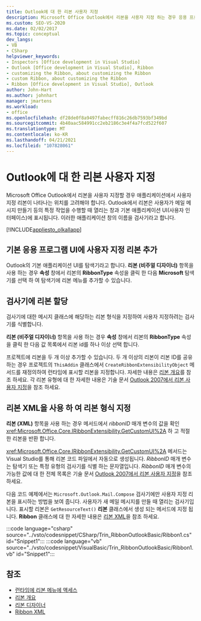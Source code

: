 ```yaml
---
title: Outlook에 대 한 리본 사용자 지정
description: Microsoft Office Outlook에서 리본을 사용자 지정 하는 경우 응용 프로그램에서 사용자 지정 리본이 나타나는 위치를 고려해 야 합니다.
ms.custom: SEO-VS-2020
ms.date: 02/02/2017
ms.topic: conceptual
dev_langs:
- VB
- CSharp
helpviewer_keywords:
- Inspectors [Office development in Visual Studio]
- Outlook [Office development in Visual Studio], Ribbon
- customizing the Ribbon, about customizing the Ribbon
- custom Ribbon, about customizing the Ribbon
- Ribbon [Office development in Visual Studio], Outlook
author: John-Hart
ms.author: johnhart
manager: jmartens
ms.workload:
- office
ms.openlocfilehash: df28de0f8a9497fabecff816c26db7593bf349bd
ms.sourcegitcommit: 4b40aac584991cc2eb2186c3e4f4a7fcd522f607
ms.translationtype: MT
ms.contentlocale: ko-KR
ms.lasthandoff: 04/21/2021
ms.locfileid: "107828061"
---
```

# <a name="customize-a-ribbon-for-outlook"></a>Outlook에 대 한 리본 사용자 지정
  Microsoft Office Outlook에서 리본을 사용자 지정할 경우 애플리케이션에서 사용자 지정 리본이 나타나는 위치를 고려해야 합니다. Outlook에서 리본은 사용자가 메일 메시지 만들기 등의 특정 작업을 수행할 때 열리는 창과 기본 애플리케이션 UI(사용자 인터페이스)에 표시됩니다. 이러한 애플리케이션 창의 이름을 검사기라고 합니다.

 [!INCLUDE[appliesto_olkallapp](../vsto/includes/appliesto-olkallapp-md.md)]

## <a name="add-a-custom-ribbon-to-the-main-application-ui"></a>기본 응용 프로그램 UI에 사용자 지정 리본 추가
 Outlook의 기본 애플리케이션 UI를 탐색기라고 합니다. **리본 (비주얼 디자이너)** 항목을 사용 하는 경우 **속성** 창에서 리본의 **RibbonType** 속성을 클릭 한 다음 **Microsoft** 탐색기를 선택 하 여 탐색기에 리본 메뉴를 추가할 수 있습니다.

## <a name="assign-a-ribbon-to-an-inspector"></a>검사기에 리본 할당
 검사기에 대한 메시지 클래스에 해당하는 리본 형식을 지정하여 사용자 지정하려는 검사기를 식별합니다.

 **리본 (비주얼 디자이너)** 항목을 사용 하는 경우 **속성** 창에서 리본의 **RibbonType** 속성을 클릭 한 다음 값 목록에서 리본 id를 하나 이상 선택 합니다.

 프로젝트에 리본을 두 개 이상 추가할 수 있습니다. 두 개 이상의 리본이 리본 ID를 공유하는 경우 프로젝트의 `ThisAddin` 클래스에서 `CreateRibbonExtensibilityObject` 메서드를 재정의하여 런타임에 표시할 리본을 지정합니다. 자세한 내용은 [리본 개요](../vsto/ribbon-overview.md)를 참조 하세요. 각 리본 유형에 대 한 자세한 내용은 기술 문서 [Outlook 2007에서 리본 사용자 지정](/previous-versions/office/developer/office-2007/bb226712(v=office.12))을 참조 하세요.

## <a name="specify-the-ribbon-type-by-using-ribbon-xml"></a>리본 XML을 사용 하 여 리본 형식 지정
 **리본 (XML)** 항목을 사용 하는 경우 메서드에서 *ribbonID* 매개 변수의 값을 확인 <xref:Microsoft.Office.Core.IRibbonExtensibility.GetCustomUI%2A> 하 고 적절 한 리본을 반환 합니다.

 <xref:Microsoft.Office.Core.IRibbonExtensibility.GetCustomUI%2A> 메서드는 Visual Studio를 통해 리본 코드 파일에서 자동으로 생성됩니다. *RibbonID* 매개 변수는 탐색기 또는 특정 유형의 검사기를 식별 하는 문자열입니다. *RibbonID* 매개 변수의 가능한 값에 대 한 전체 목록은 기술 문서 [Outlook 2007에서 리본 사용자 지정](/previous-versions/office/developer/office-2007/bb226712(v=office.12))을 참조 하세요.

 다음 코드 예제에서는 `Microsoft.Outlook.Mail.Compose` 검사기에만 사용자 지정 리본을 표시하는 방법을 보여 줍니다. 사용자가 새 메일 메시지를 만들 때 열리는 검사기입니다. 표시할 리본은 `GetResourceText()` **리본** 클래스에서 생성 되는 메서드에 지정 됩니다. **Ribbon** 클래스에 대 한 자세한 내용은 [리본 XML](../vsto/ribbon-xml.md)을 참조 하세요.

 :::code language="csharp" source="../vsto/codesnippet/CSharp/Trin_RibbonOutlookBasic/Ribbon1.cs" id="Snippet1":::
 :::code language="vb" source="../vsto/codesnippet/VisualBasic/Trin_RibbonOutlookBasic/Ribbon1.vb" id="Snippet1":::

## <a name="see-also"></a>참조
- [런타임에 리본 메뉴에 액세스](../vsto/accessing-the-ribbon-at-run-time.md)
- [리본 개요](../vsto/ribbon-overview.md)
- [리본 디자이너](../vsto/ribbon-designer.md)
- [Ribbon XML](../vsto/ribbon-xml.md)
